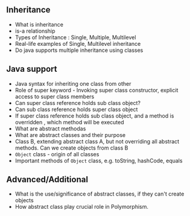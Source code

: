 ## Inheritance
* What is inheritance
* is-a relationship
* Types of Inheritance : Single, Multiple, Multilevel
* Real-life examples of Single, Multilevel inheritance
* Do java supports multiple inheritance using classes

## Java support
* Java syntax for inheriting one class from other
* Role of super keyword - Invoking super class constructor, explicit access to super class members
* Can super class reference holds sub class object?
* Can sub class reference holds super class object
* If super class reference holds sub class object, and a method is overridden , which method will be executed
* What are abstract methodas
* What are abstract classes and their purpose
* Class B, extending abstract class A, but not overriding all abstract methods. Can we create objects from class B
* `Object` class - origin of all classes
* Important methods of `Object` class, e.g. toString, hashCode, equals

## Advanced/Additional
* What is the use/significance of abstract classes, if they can't create objects
* How abstract class play crucial role in Polymorphism.